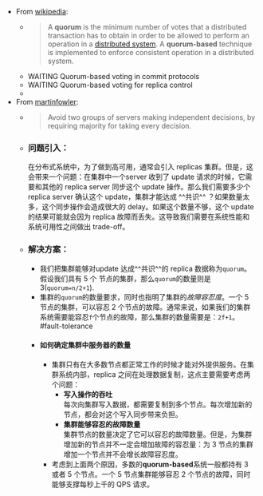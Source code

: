 - From [wikipedia](https://en.wikipedia.org/wiki/Quorum_(distributed_computing)):
	- > A **quorum** is the minimum number of votes that a distributed transaction has to obtain in order to be allowed to perform an operation in a [distributed system](https://en.wikipedia.org/wiki/Distributed_system). A **quorum-based** technique is implemented to enforce consistent operation in a distributed system.
	- WAITING Quorum-based voting in commit protocols
	- WAITING Quorum-based voting for replica control
	-
- From [martinfowler](https://martinfowler.com/articles/patterns-of-distributed-systems/quorum.html):
	- > Avoid two groups of servers making independent decisions, by requiring majority for taking every decision.
	- ### 问题引入：  
	  在分布式系统中，为了做到高可用，通常会引入 replicas 集群。但是，这会带来一个问题：在集群中一个server 收到了 update 请求的时候，它需要和其他的 replica server 同步这个 update 操作。那么我们需要多少个 replica server 确认这个 update，集群才能达成 ^^共识^^ ？如果数量太多，这个同步操作会造成很大的 delay。如果这个数量不够，这个 update 的结果可能就会因为 replica 故障而丢失。这导致我们需要在系统性能和系统可用性之间做出 trade-off。
	- ### 解决方案：
		- 我们把集群能够对update 达成^^共识^^的 replica 数据称为`quorum`。假设我们具有 5 个 节点的集群，那么`quorum`的数量则是 3(`quorum=n/2+1`).
		- 集群的`quorum`的数量要求，同时也指明了集群的*故障容忍度*。一个 5 节点的集群，可以容忍 2 个节点的故障。通常来说，如果我们的集群系统需要能容忍`f`个节点的故障，那么集群的数量需要是：`2f+1`。 #fault-tolerance
		- #### 如何确定集群中服务器的数量
			- 集群只有在大多数节点都正常工作的时候才能对外提供服务。在集群系统内部，replica 之间在处理数据复制，这点主要需要考虑两个问题：
				- **写入操作的吞吐**  
				  每次向集群写入数据，都需要复制到多个节点。每次增加新的节点，都会对这个写入同步带来负担。
				- **集群能够容忍的故障数量**  
				  集群节点的数量决定了它可以容忍的故障数量。但是，为集群增加新的节点并不一定会增加故障的容忍量：为 3 节点的集群增加一个节点并不会增长故障容忍度。
			- 考虑到上面两个原因，多数的**quorum-based**系统一般都持有 3 或者 5 个节点。一个 5 节点集群能够容忍 2 个节点的故障，同时能够支撑每秒上千的 QPS 请求。